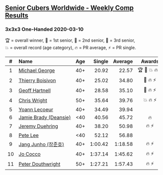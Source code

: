 <style>table {white-space: nowrap;}</style>

## [Senior Cubers Worldwide - Weekly Comp Results](/scw-comp/results/)
### 3x3x3 One-Handed 2020-03-10

<span style="white-space: nowrap;">🏆 = overall winner</span>, <span style="white-space: nowrap;">🥇 = 1st senior</span>, <span style="white-space: nowrap;">🥈 = 2nd senior</span>, <span style="white-space: nowrap;">🥉 = 3rd senior</span>, <span style="white-space: nowrap;">💥 = overall record (age category)</span>, <span style="white-space: nowrap;">🔥 = PR average</span>, <span style="white-space: nowrap;">⚡ = PR single</span>.

| # | Name | Age | Single | Average | Awards | Solve 1 | Solve 2 | Solve 3 | Solve 4 | Solve 5 | Video |
| :--: | :-- | :--: | --: | --: | :--: | --: | --: | --: | --: | --: | :-- |
| 1 | [Michael George](../../persons/michael_george/333oh.md) | 40+ | 20.92 | 22.57 | 🏆 🥇 💥 🔥 ⚡ | 22.37 | 20.92 | 23.99 | 24.34 | 21.36 | [Link](https://www.facebook.com/events/684510792316675/permalink/684649052302849/) |
| 2 | [Thierry Boisivon](../../persons/thierry_boisivon/333oh.md) | 40+ | 25.02 | 34.80 | 🥈 🔥 ⚡ | 25.02 | 33.08 | 45.05 | 40.78 | 30.55 | [Link](https://www.facebook.com/events/684510792316675/permalink/687069845394103/) |
| 3 | [Geoff Hartnell](../../persons/geoff_hartnell/333oh.md) | 40+ | 28.58 | 35.10 | 🥉 🔥 ⚡ | 37.63 | 32.99 | 36.23 | 36.10 | 28.58 | [Link](https://www.facebook.com/events/684510792316675/permalink/686046518829769/) |
| 4 | [Chris Wright](../../persons/chris_wright/333oh.md) | 50+ | 35.64 | 39.76 | 💥 🔥 ⚡ | 39.83 | 42.64 | 47.91 | 35.64 | 36.81 | [Link](https://www.facebook.com/events/684510792316675/permalink/685546418879779/) |
| 5 | [Yoann Lecoeur](../../persons/yoann_lecoeur/333oh.md) | 40+ | 34.49 | 39.94 |  | 34.49 | 44.62 | 44.73 | 35.21 | 39.99 | [Link](https://www.facebook.com/events/684510792316675/permalink/688048245296263/) |
| 6 | [Jamie Brady (Deansie)](../../persons/jamie_brady/333oh.md) | <40 | 40.56 | 45.72 | 🔥 | 52.23 | 1:01.18 | 41.51 | 43.42 | 40.56 | [Link](https://www.facebook.com/events/684510792316675/permalink/687277482040006/) |
| 7 | [Jeremy Duehring](../../persons/jeremy_duehring/333oh.md) | 40+ | 38.20 | 50.98 | 🔥 ⚡ | 1:03.34 | 48.58 | 1:02.24 | 42.13 | 38.20 | [Link](https://www.facebook.com/events/684510792316675/permalink/688923495208738/) |
| 8 | [Pete Lee](../../persons/pete_lee/333oh.md) | <40 | 52.12 | 56.88 |  | 54.04 | 1:00.99 | 52.12 | 57.47 | 59.14 | [Link](https://www.facebook.com/events/684510792316675/permalink/688409441926810/) |
| 9 | [Jang Junho (장준호)](../../persons/jang_junho/333oh.md) | 40+ | 1:00.42 | 1:18.58 | 🔥 ⚡ | 1:37.67 | 1:27.72 | 1:22.07 | 1:05.96 | 1:00.42 | [Link](https://www.facebook.com/events/684510792316675/permalink/688783208556100/) |
| 10 | [Jo Cocco](../../persons/jo_cocco/333oh.md) | 40+ | 1:37.14 | 1:45.62 | 🔥 ⚡ | 1:37.14 | 1:57.12 | 1:41.89 | 1:37.86 | DNF | [Link](https://www.facebook.com/events/164742401163863/permalink/168022254169211/) |
| 11 | [Peter Douthwright](../../persons/peter_douthwright/333oh.md) | 50+ | 1:27.21 | 1:57.43 | 🔥 ⚡ | 2:36.77 | 1:48.32 | 1:27.21 | DNS | DNS | [Link](https://www.facebook.com/events/684510792316675/permalink/688822721885482/) |

<!-- Global site tag (gtag.js) - Google Analytics -->
<script async src="https://www.googletagmanager.com/gtag/js?id=UA-86348435-3"></script>
<script>window.dataLayer = window.dataLayer || []; function gtag() {dataLayer.push(arguments);} gtag('js', new Date()); gtag('config', 'UA-86348435-3');</script>
